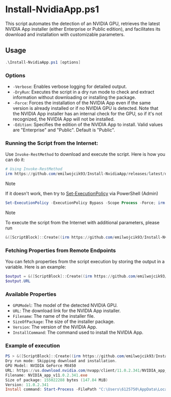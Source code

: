 # Install-NvidiaApp.ps1

This script automates the detection of an NVIDIA GPU, retrieves the latest NVIDIA App installer (either Enterprise or Public edition), and facilitates its download and installation with customizable parameters.

## Usage

```powershell
.\Install-NvidiaApp.ps1 [options]
```

### Options
- `-Verbose`: Enables verbose logging for detailed output.
- `-DryRun`: Executes the script in a dry run mode to check and extract information without downloading or installing the package.
- `-Force`: Forces the installation of the NVIDIA App even if the same version is already installed or if no NVIDIA GPU is detected. Note that the NVIDIA App installer has an internal check for the GPU, so if it's not recognized, the NVIDIA App will not be installed.
- `-Edition`: Specifies the edition of the NVIDIA App to install. Valid values are "Enterprise" and "Public". Default is "Public".

### Running the Script from the Internet:
Use `Invoke-RestMethod` to download and execute the script. Here is how you can do it:

```powershell
# Using Invoke-RestMethod
irm https://github.com/emilwojcik93/Install-NvidiaApp/releases/latest/download/Install-NvidiaApp.ps1 | iex
```

> [!NOTE]
> If it doesn't work, then try to [Set-ExecutionPolicy](https://learn.microsoft.com/en-us/powershell/module/microsoft.powershell.security/set-executionpolicy?view=powershell-7.4) via PowerShell (Admin)
   ```powershell
   Set-ExecutionPolicy -ExecutionPolicy Bypass -Scope Process -Force; irm https://github.com/emilwojcik93/Install-NvidiaApp/releases/latest/download/Install-NvidiaApp.ps1 | iex
   ```
> [!NOTE]
> To execute the script from the Internet with additional parameters, please run
   ```powershell
   &([ScriptBlock]::Create((irm https://github.com/emilwojcik93/Install-NvidiaApp/releases/latest/download/Install-NvidiaApp.ps1))) -DryRun
   ```

### Fetching Properties from Remote Endpoints
You can fetch properties from the script execution by storing the output in a variable. Here is an example:

```powershell
$output = &([ScriptBlock]::Create((irm https://github.com/emilwojcik93/Install-NvidiaApp/releases/latest/download/Install-NvidiaApp.ps1))) -DryRun -Force
$output.URL
```

### Available Properties
- `GPUModel`: The model of the detected NVIDIA GPU.
- `URL`: The download link for the NVIDIA App installer.
- `Filename`: The name of the installer file.
- `SizeOfPackage`: The size of the installer package.
- `Version`: The version of the NVIDIA App.
- `InstallCommand`: The command used to install the NVIDIA App.

### Example of execution
```powershell
PS > &([ScriptBlock]::Create((irm https://github.com/emilwojcik93/Install-NvidiaApp/releases/latest/download/Install-NvidiaApp.ps1))) -DryRun
Dry run mode: Skipping download and installation.
GPU Model: NVIDIA GeForce MX450
URL: https://us.download.nvidia.com/nvapp/client/11.0.2.341/NVIDIA_app_v11.0.2.341.exe
Filename: NVIDIA_app_v11.0.2.341.exe
Size of package: 155022288 bytes (147.84 MiB)
Version: 11.0.2.341
Install command: Start-Process -FilePath "C:\Users\6125750\AppData\Local\Temp\NVIDIA_app_v11.0.2.341.exe" -ArgumentList "-s -noreboot -noeula -nofinish -nosplash" -Wait
```
